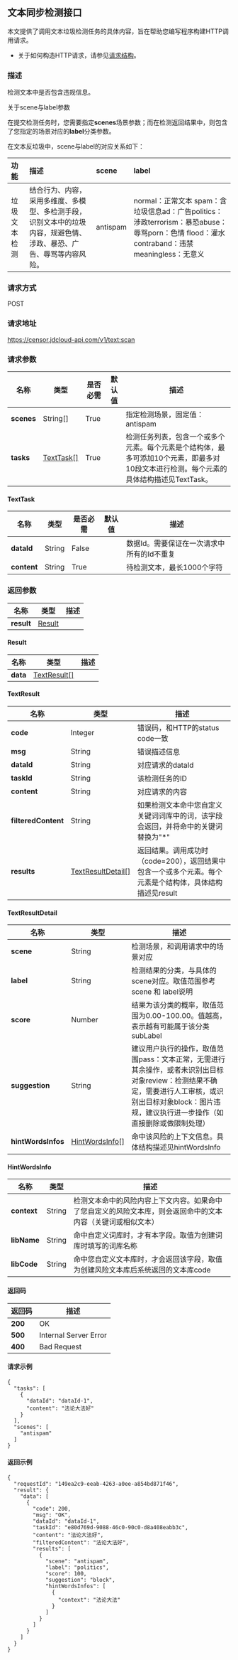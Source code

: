 ## 		文本同步检测接口

本文提供了调用文本垃圾检测任务的具体内容，旨在帮助您编写程序构建HTTP调用请求。

- 关于如何构造HTTP请求，请参见[请求结构](https://docs.jdcloud.com/cn/common-declaration/api/call-methods)。

### 描述

检测文本中是否包含违规信息。

关于scene与label参数

在提交检测任务时，您需要指定**scenes**场景参数；而在检测返回结果中，则包含了您指定的场景对应的**label**分类参数。

在文本反垃圾中，scene与label的对应关系如下：

| 功能         | 描述                                                         | scene    | label                                                        |
| :----------- | :----------------------------------------------------------- | :------- | :----------------------------------------------------------- |
| 垃圾文本检测 | 结合行为、内容，采用多维度、多模型、多检测手段，识别文本中的垃圾内容，规避色情、涉政、暴恐、广告、辱骂等内容风险。 | antispam | normal：正常文本 spam：含垃圾信息ad：广告politics：涉政terrorism：暴恐abuse：辱骂porn：色情  flood：灌水contraband：违禁<br />meaningless：无意义 |

### 请求方式

POST

### 请求地址

https://censor.jdcloud-api.com/v1/text:scan


### 请求参数

| 名称       | 类型                    | 是否必需 | 默认值 | 描述                                                         |
| ---------- | ----------------------- | -------- | ------ | ------------------------------------------------------------ |
| **scenes** | String[]                | True     |        | 指定检测场景，固定值：antispam                               |
| **tasks**  | [TextTask[]](#texttask) | True     |        | 检测任务列表，包含一个或多个元素。每个元素是个结构体，最多可添加10个元素，即最多对10段文本进行检测。每个元素的具体结构描述见TextTask。 |

#### TextTask

| 名称        | 类型   | 是否必需 | 默认值 | 描述                                       |
| ----------- | ------ | -------- | ------ | ------------------------------------------ |
| **dataId**  | String | False    |        | 数据Id。需要保证在一次请求中所有的Id不重复 |
| **content** | String | True     |        | 待检测文本，最长1000个字符                 |

### 返回参数

| 名称       | 类型              | 描述 |
| ---------- | ----------------- | ---- |
| **result** | [Result](#result) |      |

#### Result

| 名称     | 类型                        | 描述 |
| -------- | --------------------------- | ---- |
| **data** | [TextResult[]](#textresult) |      |

#### TextResult

| 名称                | 类型                                    | 描述                                                         |
| ------------------- | --------------------------------------- | ------------------------------------------------------------ |
| **code**            | Integer                                 | 错误码，和HTTP的status code一致                              |
| **msg**             | String                                  | 错误描述信息                                                 |
| **dataId**          | String                                  | 对应请求的dataId                                             |
| **taskId**          | String                                  | 该检测任务的ID                                               |
| **content**         | String                                  | 对应请求的内容                                               |
| **filteredContent** | String                                  | 如果检测文本命中您自定义关键词词库中的词，该字段会返回，并将命中的关键词替换为"*" |
| **results**         | [TextResultDetail[]](#textresultdetail) | 返回结果。调用成功时（code=200），返回结果中包含一个或多个元素。每个元素是个结构体，具体结构描述见result |

#### TextResultDetail

| 名称               | 类型                              | 描述                                                         |
| ------------------ | --------------------------------- | ------------------------------------------------------------ |
| **scene**          | String                            | 检测场景，和调用请求中的场景对应                             |
| **label**          | String                            | 检测结果的分类，与具体的scene对应。取值范围参考scene 和 label说明 |
| **score**          | Number                            | 结果为该分类的概率，取值范围为0.00-100.00。值越高，表示越有可能属于该分类subLabel |
| **suggestion**     | String                            | 建议用户执行的操作，取值范围pass：文本正常，无需进行其余操作，或者未识别出目标对象review：检测结果不确定，需要进行人工审核，或识别出目标对象block：图片违规，建议执行进一步操作（如直接删除或做限制处理） |
| **hintWordsInfos** | [HintWordsInfo[]](#hintwordsinfo) | 命中该风险的上下文信息。具体结构描述见hintWordsInfo          |

#### HintWordsInfo

| 名称        | 类型   | 描述                                                         |
| ----------- | ------ | ------------------------------------------------------------ |
| **context** | String | 检测文本命中的风险内容上下文内容。如果命中了您自定义的风险文本库，则会返回命中的文本内容（关键词或相似文本） |
| **libName** | String | 命中自定义词库时，才有本字段。取值为创建词库时填写的词库名称 |
| **libCode** | String | 命中您自定义文本库时，才会返回该字段，取值为创建风险文本库后系统返回的文本库code |

#### 返回码

| 返回码  | 描述                  |
| ------- | --------------------- |
| **200** | OK                    |
| **500** | Internal Server Error |
| **400** | Bad Request           |



#### 请求示例

```
{
  "tasks": [
    {
      "dataId": "dataId-1",
      "content": "法论大法好"
    }
  ],
  "scenes": [
    "antispam"
  ]
}
```

#### 返回示例

```
{
  "requestId": "149ea2c9-eeab-4263-a0ee-a854bd871f46",
  "result": {
    "data": [
      {
        "code": 200,
        "msg": "OK",
        "dataId": "dataId-1",
        "taskId": "e80d769d-9088-46c0-90c0-d8a408eabb3c",
        "content": "法论大法好",
        "filteredContent": "法论大法好",
        "results": [
          {
            "scene": "antispam",
            "label": "politics",
            "score": 100,
            "suggestion": "block",
            "hintWordsInfos": [
              {
                "context": "法论大法"
              }
            ]
          }
        ]
      }
    ]
  }
}
```

